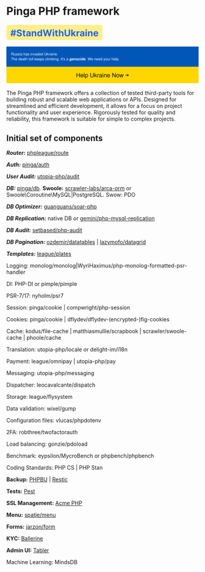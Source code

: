 # Pinga PHP framework

[![StandWithUkraine](https://raw.githubusercontent.com/vshymanskyy/StandWithUkraine/main/badges/StandWithUkraine.svg)](https://github.com/vshymanskyy/StandWithUkraine/blob/main/docs/README.md)

[![SWUbanner](https://raw.githubusercontent.com/vshymanskyy/StandWithUkraine/main/banner2-direct.svg)](https://github.com/vshymanskyy/StandWithUkraine/blob/main/docs/README.md)

The Pinga PHP framework offers a collection of tested third-party tools for building robust and scalable web applications or APIs. Designed for streamlined and efficient development, it allows for a focus on project functionality and user experience. Rigorously tested for quality and reliability, this framework is suitable for simple to complex projects.

## Initial set of components

***Router:*** [phpleague/route](https://packagist.org/packages/league/route)

***Auth:*** [pinga/auth](https://packagist.org/packages/pinga/auth)

***User Audit:*** [utopia-php/audit](https://packagist.org/packages/utopia-php/audit)

***DB:*** [pinga/db](https://packagist.org/packages/pinga/db). **Swoole:** [scrawler-labs/arca-orm](https://packagist.org/packages/scrawler/arca) or Swoole\Coroutine\MySQL|PostgreSQL. Swow: PDO

***DB Optimizer:*** [guanguans/soar-php](https://packagist.org/packages/guanguans/soar-php)

***DB Replication:*** native DB or [gemini/php-mysql-replication](https://packagist.org/packages/gemini/php-mysql-replication)

***DB Audit:*** [setbased/php-audit](https://packagist.org/packages/setbased/php-audit)

***DB Pagination:*** [ozdemir/datatables](https://packagist.org/packages/ozdemir/datatables) | [lazymofo/datagrid](https://github.com/lazymofo/datagrid)

***Templates:*** [league/plates](https://packagist.org/packages/league/plates)

Logging: monolog/monolog|WyriHaximus/php-monolog-formatted-psr-handler

DI: PHP-DI or pimple/pimple

PSR-7/17: nyholm/psr7

Session: pinga/cookie | compwright/php-session

Cookies: pinga/cookie | dflydev/dflydev-(encrypted-)fig-cookies

Cache: kodus/file-cache | matthiasmullie/scrapbook | scrawler/swoole-cache | phoole/cache

Translation: utopia-php/locale or delight-im/i18n

Payment: league/omnipay | utopia-php/pay

Messaging: utopia-php/messaging

Dispatcher: leocavalcante/dispatch

Storage: league/flysystem

Data validation: wixel/gump

Configuration files: vlucas/phpdotenv

2FA: robthree/twofactorauth

Load balancing: gonzie/pdoload

Benchmark: eypsilon/MycroBench or phpbench/phpbench

Coding Standards: PHP CS | PHP Stan

**Backup:** [PHPBU](https://phpbu.de/) | [Restic](https://restic.net/)

**Tests:** [Pest](https://pestphp.com/)

**SSL Management:** [Acme PHP](https://acmephp.github.io/)

**Menu:** [spatie/menu](https://packagist.org/packages/spatie/menu)

**Forms:** [jarzon/form](https://packagist.org/packages/jarzon/form)

**KYC:** [Ballerine](https://github.com/ballerine-io/ballerine)

**Admin UI:** [Tabler](https://github.com/tabler/tabler)

Machine Learning: MindsDB
